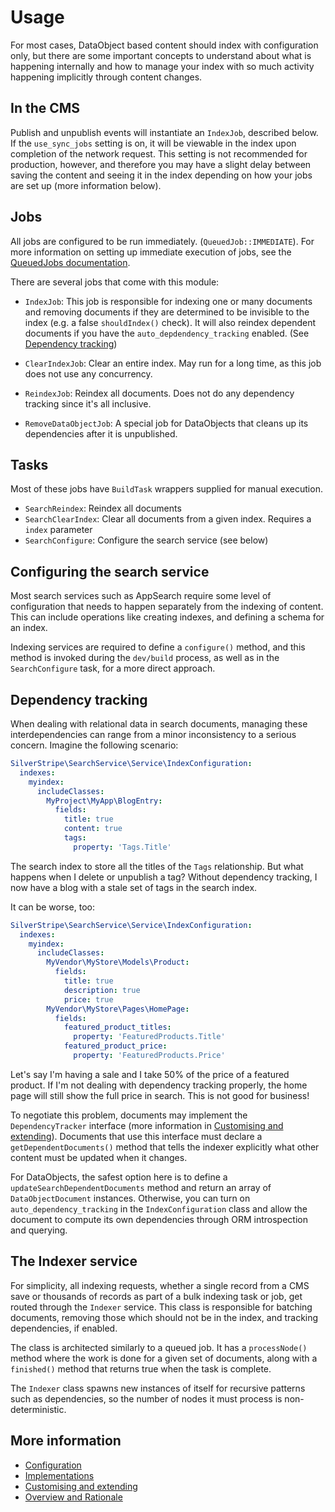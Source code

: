 # Usage

For most cases, DataObject based content should index with configuration only,
but there are some important concepts to understand about what is happening internally
and how to manage your index with so much activity happening implicitly through content
changes.

## In the CMS

Publish and unpublish events will instantiate an `IndexJob`, described below. If the
`use_sync_jobs` setting is on, it will be viewable in the index upon completion of the
network request. This setting is not recommended for production, however, and therefore
you may have a slight delay between saving the content and seeing it in the index depending
on how your jobs are set up (more information below).

## Jobs

All jobs are configured to be run immediately. (`QueuedJob::IMMEDIATE`). For more information
on setting up immediate execution of jobs, see the [QueuedJobs documentation](https://github.com/symbiote/silverstripe-queuedjobs#using-queuedjobimmediate-jobs).

There are several jobs that come with this module:

* `IndexJob`: This job is responsible for indexing one or many documents and removing documents
if they are determined to be invisible to the index (e.g. a false `shouldIndex()` check). It will
also reindex dependent documents if you have the `auto_depdendency_tracking` enabled. (See [Dependency tracking](#dependency-tracking))

* `ClearIndexJob`: Clear an entire index. May run for a long time, as this job does not use any
concurrency.

* `ReindexJob`: Reindex all documents. Does not do any dependency tracking since it's all inclusive.

* `RemoveDataObjectJob`: A special job for DataObjects that cleans up its dependencies after it is unpublished.


## Tasks

Most of these jobs have `BuildTask` wrappers supplied for manual execution.

* `SearchReindex`: Reindex all documents
* `SearchClearIndex`: Clear all documents from a given index. Requires a `index` parameter
* `SearchConfigure`: Configure the search service (see below)

## Configuring the search service

Most search services such as AppSearch require some level of configuration that needs
 to happen separately from the indexing of content. This can include operations like 
 creating indexes, and defining a schema for an index.
 
 Indexing services are required to define a `configure()` method, and this method is invoked
 during the `dev/build` process, as well as in the `SearchConfigure` task, for a more direct
 approach.
 

## Dependency tracking

When dealing with relational data in search documents, managing these interdependencies
can range from a minor inconsistency to a serious concern. Imagine the following scenario:

```yaml
SilverStripe\SearchService\Service\IndexConfiguration:
  indexes:
    myindex:
      includeClasses:
        MyProject\MyApp\BlogEntry:
          fields:
            title: true
            content: true
            tags:
              property: 'Tags.Title'
```

The search index to store all the titles of the `Tags` relationship. But what happens
when I delete or unpublish a tag? Without dependency tracking, I now have a blog
with a stale set of tags in the search index.

It can be worse, too: 

```yaml
SilverStripe\SearchService\Service\IndexConfiguration:
  indexes:
    myindex:
      includeClasses:
        MyVendor\MyStore\Models\Product:
          fields:
            title: true
            description: true
            price: true
        MyVendor\MyStore\Pages\HomePage:
          fields:
            featured_product_titles:
              property: 'FeaturedProducts.Title'
            featured_product_price:
              property: 'FeaturedProducts.Price'
```

Let's say I'm having a sale and I take 50% of the price of a featured product. If I'm
 not dealing with dependency tracking properly, the home page will still show the full 
 price in search. This is not good for business!

To negotiate this problem, documents may implement the `DependencyTracker` interface
(more information in [Customising and extending](customising.md)). Documents that
use this interface must declare a `getDependentDocuments()` method that tells the
indexer explicitly what other content must be updated when it changes.

For DataObjects, the safest option here is to define a `updateSearchDependentDocuments` method
and return an array of `DataObjectDocument` instances. Otherwise, you can turn on
`auto_dependency_tracking` in the `IndexConfiguration` class and allow the document
to compute its own dependencies through ORM introspection and querying.

## The Indexer service

For simplicity, all indexing requests, whether a single record from a CMS save or thousands
of records as part of a bulk indexing task or job, get routed through the `Indexer` service. 
This class is responsible for batching documents, removing those which should not be in the index,
and tracking dependencies, if enabled.

The class is architected similarly to a queued job. It has a `processNode()` method where the work is
done for a given set of documents, along with a `finished()` method that returns true when the task
is complete. 

The `Indexer` class spawns new instances of itself for recursive patterns such as dependencies,
so the number of nodes it must process is non-deterministic.

## More information

* [Configuration](configuration.md)
* [Implementations](implementations.md)
* [Customising and extending](customising.md) 
* [Overview and Rationale](overview.md)

